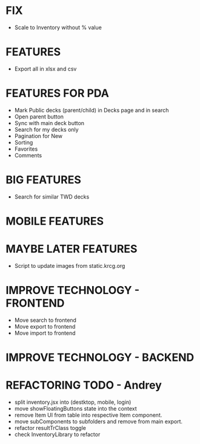 # FIX
- Scale to Inventory without % value

# FEATURES
- Export all in xlsx and csv

# FEATURES FOR PDA
- Mark Public decks (parent/child) in Decks page and in search
- Open parent button
- Sync with main deck button
- Search for my decks only
- Pagination for New
- Sorting
- Favorites
- Comments

# BIG FEATURES
- Search for similar TWD decks

# MOBILE FEATURES

# MAYBE LATER FEATURES
- Script to update images from static.krcg.org

# IMPROVE TECHNOLOGY - FRONTEND
- Move search to frontend
- Move export to frontend
- Move import to frontend

# IMPROVE TECHNOLOGY - BACKEND

# REFACTORING TODO - Andrey
- split inventory.jsx into (destktop, mobile, login)
- move showFloatingButtons state into the context
- remove Item UI from table into respective Item component.
- move subComponents to subfolders and remove from main export.
- refactor resultTrClass toggle
- check InventoryLibrary to refactor
